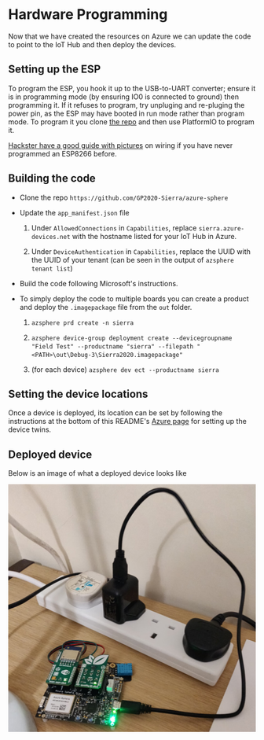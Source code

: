 # Hardware Programming

Now that we have created the resources on Azure we can update the code to point to the IoT Hub and then deploy the devices.

## Setting up the ESP

To program the ESP, you hook it up to the USB-to-UART converter; ensure it is in programming mode (by ensuring IO0 is connected to ground) then programming it. If it refuses to program, try unpluging and re-pluging the power pin, as the ESP may have booted in run mode rather than program mode. To program it you clone [the repo](https://github.com/GP2020-Sierra/esp8266-code) and then use PlatformIO to program it.

[Hackster have a good guide with pictures](https://www.hackster.io/pratikdesai/how-to-program-esp8266-esp-01-module-with-arduino-uno-598166) on wiring if you have never programmed an ESP8266 before.

## Building the code
- Clone the repo `https://github.com/GP2020-Sierra/azure-sphere` 

- Update the `app_manifest.json` file

    1) Under `AllowedConnections` in `Capabilities`, replace `sierra.azure-devices.net` with the hostname listed for your IoT Hub in Azure.

    2) Under `DeviceAuthentication` in `Capabilities`, replace the UUID with the UUID of your tenant (can be seen in the output of `azsphere tenant list`)

- Build the code following Microsoft's instructions. 

- To simply deploy the code to multiple boards you can create a product and deploy the `.imagepackage` file from the `out` folder.

    1) `azsphere prd create -n sierra`

    2) `azsphere device-group deployment create --devicegroupname "Field Test" --productname "sierra" --filepath "<PATH>\out\Debug-3\Sierra2020.imagepackage"`

    3) (for each device) `azsphere dev ect --productname sierra`

## Setting the device locations

Once a device is deployed, its location can be set by following the instructions at the bottom of this README's [Azure page](/Azure.md) for setting up the device twins.

## Deployed device

Below is an image of what a deployed device looks like

![Deployed Device](/assets/device.jpg)
